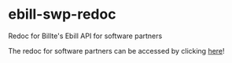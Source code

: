 # ebill-swp-redoc
Redoc for Billte's Ebill API for software partners

The redoc for software partners can be accessed by clicking [here](https://billte-engineering.github.io/ebill-swp-redoc)!
